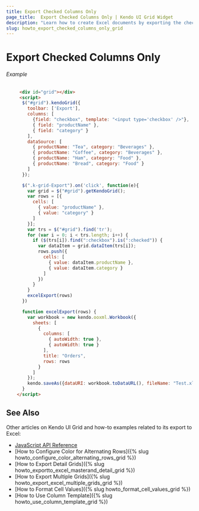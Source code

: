 ```yaml
---
title: Export Checked Columns Only
page_title:  Export Checked Columns Only | Kendo UI Grid Widget
description: "Learn how to create Excel documents by exporting the checked columns only from a Kendo UI Grid widget."
slug: howto_export_checked_columns_only_grid
---
```


# Export Checked Columns Only

###### Example

```html
     <div id="grid"></div>
     <script>
      $("#grid").kendoGrid({
        toolbar: ['Export'],
        columns: [
          {field: "checkbox", template: "<input type='checkbox' />"},
          { field: "productName" },
          { field: "category" }
        ],
        dataSource: [
          { productName: "Tea", category: "Beverages" },
          { productName: "Coffee", category: "Beverages" },
          { productName: "Ham", category: "Food" },
          { productName: "Bread", category: "Food" }
        ]
      });

      $(".k-grid-Export").on('click', function(e){
        var grid = $("#grid").getKendoGrid();
        var rows = [{
          cells: [
            { value: "productName" },
            { value: "category" }
          ]
        }];
        var trs = $("#grid").find('tr');
        for (var i = 0; i < trs.length; i++) {
          if ($(trs[i]).find(":checkbox").is(":checked")) {
            var dataItem = grid.dataItem(trs[i]);
            rows.push({
              cells: [
                { value: dataItem.productName },
                { value: dataItem.category }
              ]
            })
          }
        }
        excelExport(rows)
      })

      function excelExport(rows) {
        var workbook = new kendo.ooxml.Workbook({
          sheets: [
            {
              columns: [
                { autoWidth: true },
                { autoWidth: true }
              ],
              title: "Orders",
              rows: rows
            }
          ]
        });
        kendo.saveAs({dataURI: workbook.toDataURL(), fileName: "Test.xlsx"});
      }
    </script>
```

## See Also

Other articles on Kendo UI Grid and how-to examples related to its export to Excel:

* [JavaScript API Reference](/api/javascript/ui/grid#configuration-excel)
* [How to Configure Color for Alternating Rows]({% slug howto_configure_color_alternating_rows_grid %})
* [How to Export Detail Grids]({% slug howto_exportto_excel_masterand_detail_grid %})
* [How to Export Multiple Grids]({% slug howto_export_excel_multiple_grids_grid %})
* [How to Format Cell Values]({% slug howto_format_cell_values_grid %})
* [How to Use Column Template]({% slug howto_use_column_template_grid %})